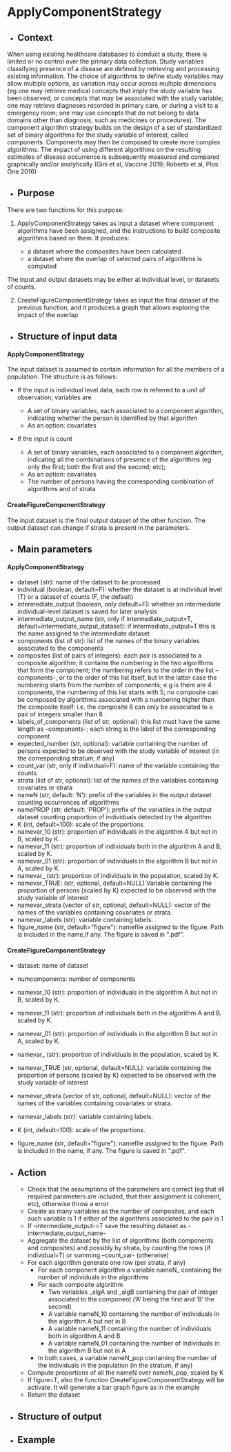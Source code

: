 # ApplyComponentStrategy


 - ##	Context


When using existing healthcare databases to conduct a study, there is limited
or no control over the primary data collection. Study variables classifying presence of a disease are defined by retrieving and processing existing information. The choice of algorithms to define study variables may allow multiple options, as variation may occur across multiple dimensions (eg one may retrieve medical concepts that imply the study variable has been observed, or concepts that may be associated with the study variable; one may retrieve diagnoses recorded in primary care, or during a visit to a emergency room; one may use concepts that do not belong to data domains other than diagnosis, such as medicines or procedures). The component algorithm strategy builds on the design of a set of standardized set of binary algorithms for the study variable of interest, called components. Components may then be composed to create more complex algorithms. The impact of using different algorithms on the resulting estimates of disease occurrence is subsequently measured and compared graphically and/or analytically (Gini et al, Vaccine 2019; Roberto et al, Plos One 2016)


 - ## Purpose

There are two functions for this purpose:

 1.	ApplyComponentStrategy takes as input a dataset where component algorithms have been assigned, and the instructions to build composite algorithms based on them. It produces:


    -	a dataset where the composites have been calculated
    -	a dataset where the overlap of selected pairs of algorithms is computed


The input and output datasets may be either at individual level, or datasets of counts.


 2.	CreateFigureComponentStrategy takes as input the final dataset of the previous function, and it produces a graph that allows exploring the impact of the overlap


-	## Structure of input data

 #### ApplyComponentStrategy
The input dataset is assumed to contain information for all the members of a population. The structure is as follows:

  - If the input is individual level data, each row is referred to a unit of observation; variables are
    - A set of binary variables, each associated to a component algorithm, indicating whether the person is identified by that algorithm
    - As an option: covariates 

  - If the input is count
    - A set of binary variables, each associated to a component algorithm, indicating all the combinations of presence of the algorithms (eg only the first; both the first and the second; etc); 
    - As an option: covariates
    - The number of persons having the corresponding combination of algorithms and of strata

  #### CreateFigureComponentStrategy
The input dataset is the final output dataset of the other function. The output dataset can change if strata is present in the parameters.  


- ## Main parameters

#### ApplyComponentStrategy
  - dataset (str): name of the dataset to be processed
  - individual (boolean, default=F): whether the dataset is at individual level (T) or a dataset of counts (F, the default)
  - intermediate_output (boolean, only default=F): whether an intermediate individual-level dataset is saved for later analysis
  - intermediate_output_name (str, only if intermediate_output=T, default=intermediate_output_dataset): if intermediate_output=T this is the name assigned to the intermediate dataset
  - components (list of str): list of the names of the binary variables associated to the components
  - composites (list of pairs of integers): each pair is associated to a composite algorithm; it contains the numbering in the two algorithms that form the component; the numbering refers to the order in the list –components-, or to the order of this list itself, but in the latter case the numbering starts from the number of components; e.g is there are 4 components, the numbering of this list starts with 5; no composite can be composed by algorithms associated with a numbering higher than the composite itself: i.e. the composite 8 can only be associated to a pair of integers smaller than 8
  - labels_of_components (list of str, optional): this list must have the same length as –components-; each string is the label of the corresponding component
  - expected_number (str, optional): variable containing the number of persons expected to be observed with the study variable of interest (in the corresponding stratum, if any)
  - count_var (str, only if individual=F): name of the variable containing the counts
  - strata (list of str, optional): list of the names of the variables containing covariates or strata
  - nameN (str, default: ‘N’): prefix of the variables in the output dataset counting occurrences of algorithms 
  - namePROP (str, default: ‘PROP’): prefix of the variables in the output dataset counting proportion of individuals detected by the algorithm 
  - K (int, default=100): scale of the proportions
  - namevar_10 (str): proportion of individuals in the algorithm A but not in B, scaled by K.
  - namevar_11 (str): proportion of individuals both in the algorithm A and B, scaled by K.
  - namevar_01 (str): proportion of individuals in the algorithm B but not in A, scaled by K.
  - namevar_ (str): proportion of individuals in the population, scaled by K.
  - namevar_TRUE: (str, optional, default=NULL) Variable containing the proportion of persons (scaled by K) expected to be observed with the study variable of interest
  - namevar_strata (vector of str, optional, default=NULL): vector of the names of the variables containing covariates or strata.
  - namevar_labels (str): variable containing labels.
  - figure_name (str, default="figure"): namefile assigned to the figure. Path is included in the name,if any. The figure is saved in ".pdf".



#### CreateFigureComponentStrategy 
 
  - dataset: name of dataset 
  - numcomponents: number of components
  - namevar_10 (str): proportion of individuals in the algorithm A but not in B, scaled by K.
  - namevar_11 (str): proportion of individuals both in the algorithm A and B, scaled by K.
  - namevar_01 (str): proportion of individuals in the algorithm B but not in A, scaled by K.
  - namevar_ (str): proportion of individuals in the population, scaled by K.
  - namevar_TRUE (str, optional, default=NULL): variable containing the proportion of persons (scaled by K) expected to be observed with the study variable of interest
  - namevar_strata (vector of str, optional, default=NULL): vector of the names of the variables containing covariates or strata.
  - namevar_labels (str): variable containing labels.
  - K (int, default=100): scale of the proportions.
  - figure_name (str, default="figure"): namefile assigned to the figure. Path is included in the name, if any. The figure is saved in ".pdf".


- ## Action

  - Check that the assumptions of the parameters are correct (eg that all required parameters are included, that their assignment is coherent, etc), otherwise throw a error
  - Create as many variables as the number of composites, and each such variable is 1 if either of the algorithms associated to the pair is 1
  - If -intermediate_output-=T save the resulting dataset as -intermediate_output_name-
  - Aggregate the dataset by the list of algorithms (both components and composites) and possibly by strata, by counting the rows (if individual=T) or summing –count_var- (otherwise)
  - For each algorithm generate one row (per strata, if any)
    - For each component algorithm a variable nameN_ containing the number of individuals in the algorithms
    - For each composite algorithm
      - Two variables _algA and _algB containing the pair of integer associated to the component (‘A’ being the first and ‘B’ the second)
      - A variable nameN_10 containing the number of individuals in the algorithm A but not in B
      - A variable nameN_11 containing the number of individuals both in algorithm A and B
      - A variable nameN_01 containing the number of individuals in the algorithm B but not in A
    - In both cases, a variable nameN_pop containing the number of the individuals in the population (in the stratum, if any)
  - Compute proportions of all the nameN over nameN_pop, scaled by K
  - If figure=T, also the function CreateFigureComponentStrategy will be activate. It will generate a bar graph figure as in the example
  - Return the dataset

 
- ## Structure of output


- ## Example


